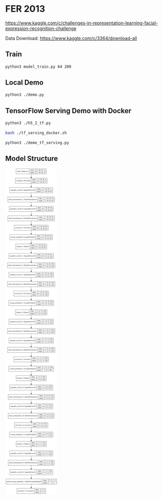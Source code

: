 # FER 2013

https://www.kaggle.com/c/challenges-in-representation-learning-facial-expression-recognition-challenge

Data Download: https://www.kaggle.com/c/3364/download-all

## Train

```bash
python3 model_train.py 64 200
```

## Local Demo

```bash
python3 ./demo.py
```

## TensorFlow Serving Demo with Docker

```bash
python3 ./h5_2_tf.py
```

```bash
bash ./tf_serving_docker.sh
```

```bash
python3 ./demo_tf_serving.py
```

## Model Structure

![Model Structure](img/model_66.png)
